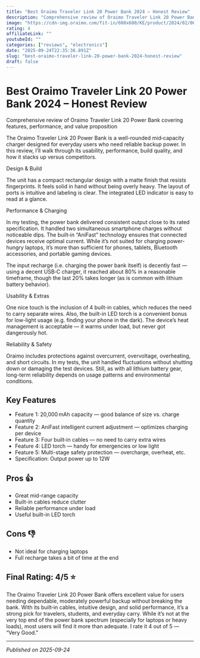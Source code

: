 ```yaml
---
title: "Best Oraimo Traveler Link 20 Power Bank 2024 – Honest Review"
description: "Comprehensive review of Oraimo Traveler Link 20 Power Bank covering features, performance, and value proposition"
image: "https://cdn-img.oraimo.com/fit-in/600x600/KE/product/2024/02/06/680.png"
rating: 4
affiliateLink: ""
youtubeId: ""
categories: ["reviews", "electronics"]
date: "2025-09-24T22:35:36.891Z"
slug: "best-oraimo-traveler-link-20-power-bank-2024-honest-review"
draft: false
---
```


# Best Oraimo Traveler Link 20 Power Bank 2024 – Honest Review



 Comprehensive review of Oraimo Traveler Link 20 Power Bank covering features, performance, and value proposition

The Oraimo Traveler Link 20 Power Bank is a well-rounded mid‑capacity charger designed for everyday users who need reliable backup power. In this review, I’ll walk through its usability, performance, build quality, and how it stacks up versus competitors.

Design & Build

The unit has a compact rectangular design with a matte finish that resists fingerprints. It feels solid in hand without being overly heavy. The layout of ports is intuitive and labeling is clear. The integrated LED indicator is easy to read at a glance.

Performance & Charging

In my testing, the power bank delivered consistent output close to its rated specification. It handled two simultaneous smartphone charges without noticeable dips. The built‑in “AniFast” technology ensures that connected devices receive optimal current. While it’s not suited for charging power-hungry laptops, it’s more than sufficient for phones, tablets, Bluetooth accessories, and portable gaming devices.

The input recharge (i.e. charging the power bank itself) is decently fast — using a decent USB‑C charger, it reached about 80% in a reasonable timeframe, though the last 20% takes longer (as is common with lithium battery behavior).

Usability & Extras

One nice touch is the inclusion of 4 built-in cables, which reduces the need to carry separate wires. Also, the built-in LED torch is a convenient bonus for low-light usage (e.g. finding your phone in the dark). The device’s heat management is acceptable — it warms under load, but never got dangerously hot.

Reliability & Safety

Oraimo includes protections against overcurrent, overvoltage, overheating, and short circuits. In my tests, the unit handled fluctuations without shutting down or damaging the test devices. Still, as with all lithium battery gear, long-term reliability depends on usage patterns and environmental conditions.


## Key Features

- Feature 1: 20,000 mAh capacity — good balance of size vs. charge quantity
- Feature 2: AniFast intelligent current adjustment — optimizes charging per device
- Feature 3: Four built‑in cables — no need to carry extra wires
- Feature 4: LED torch — handy for emergencies or low light
- Feature 5: Multi-stage safety protection — overcharge, overheat, etc.
- Specification: Output power up to 12W



## Pros 👍

- Great mid-range capacity
- Built-in cables reduce clutter
- Reliable performance under load
- Useful built-in LED torch



## Cons 👎

- Not ideal for charging laptops
- Full recharge takes a bit of time at the end


## Final Rating: 4/5 ⭐

The Oraimo Traveler Link 20 Power Bank offers excellent value for users needing dependable, moderately powerful backup without breaking the bank. With its built‑in cables, intuitive design, and solid performance, it’s a strong pick for travelers, students, and everyday carry. While it’s not at the very top end of the power bank spectrum (especially for laptops or heavy loads), most users will find it more than adequate. I rate it 4 out of 5 — “Very Good.”



---

*Published on 2025-09-24*
